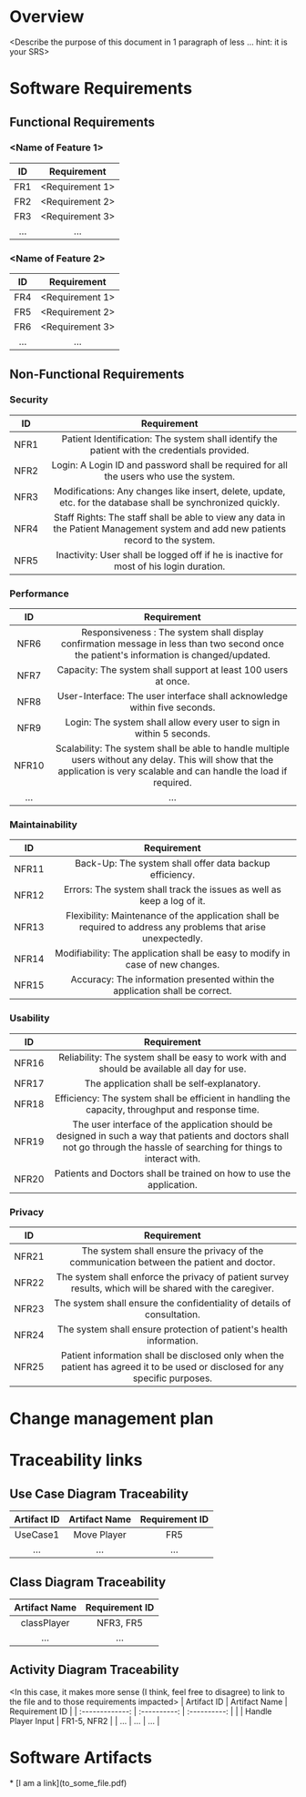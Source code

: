 # Overview
<Describe the purpose of this document in 1 paragraph of less … hint: it is
your SRS>
# Software Requirements
<Describe the structure of this section>
  
## Functional Requirements
  
### <Name of Feature 1>
| ID | Requirement |
| :-------------: | :----------: |
| FR1 | <Requirement 1> |
| FR2 | <Requirement 2> |
| FR3 | <Requirement 3> |
| … | … | … |
### <Name of Feature 2>
| ID | Requirement |
| :-------------: | :----------: |
| FR4 | <Requirement 1> |
| FR5 | <Requirement 2> |
| FR6 | <Requirement 3> |
| … | … |
  
## Non-Functional Requirements
  
### Security
| ID | Requirement |
| :-------------: | :----------: |
| NFR1 | Patient Identification: The system shall identify the patient with the credentials provided. |
| NFR2 | Login: A Login ID and password shall be required for all the users who use the system. |
| NFR3 | Modifications: Any changes like insert, delete, update, etc. for the database shall be synchronized quickly. |
| NFR4 | Staff Rights: The staff shall be able to view any data in the Patient Management system and add new patients record to the system. |
| NFR5 | Inactivity: User shall be logged off if he is inactive for most of his login duration. |

  
### Performance
| ID | Requirement |
| :-------------: | :----------: |
| NFR6 | Responsiveness : The system shall display confirmation message in less than two second once the patient's information is changed/updated. |
| NFR7 | Capacity: The system shall support at least 100 users at once. |
| NFR8 | User-Interface: The user interface shall acknowledge within five seconds. |
| NFR9 | Login: The system shall allow every user to sign in within 5 seconds. |
| NFR10 | Scalability: The system shall be able to handle multiple users without any delay. This will show that the application is very scalable and can handle the load if required. |
| … | … | … |
  
### Maintainability
| ID | Requirement |
| :-------------: | :----------: |
| NFR11 | Back-Up: The system shall offer data backup efficiency. |
| NFR12 | Errors: The system shall track the issues as well as keep a log of it. |
| NFR13 | Flexibility: Maintenance of the application shall be required to address any problems that arise unexpectedly. |
| NFR14 | Modifiability: The application shall be easy to modify in case of new changes. |
| NFR15 | Accuracy: The information presented within the application shall be correct. |
  
### Usability
| ID | Requirement |
| :-------------: | :----------: |
| NFR16 | Reliability: The system shall be easy to work with and should be available all day for use. |
| NFR17 | The application shall be self‐explanatory. |
| NFR18 |   Efficiency: The system shall be efficient in handling the capacity, throughput and response time. |
| NFR19 | The user interface of the application should be designed in such a way that patients and doctors shall not go through the hassle of searching for things to interact with. |
| NFR20 | Patients and Doctors shall be trained on how to use the application. |
  
### Privacy
| ID | Requirement |
| :-------------: | :----------: |
| NFR21 | The system shall ensure the privacy of the communication between the patient and doctor. |
| NFR22 | The system shall enforce the privacy of patient survey results, which will be shared with the caregiver. |
| NFR23 | The system shall ensure the confidentiality of details of consultation. |
| NFR24 | The system shall ensure protection of patient's health information. |
| NFR25 | Patient information shall be disclosed only when the patient has agreed it to be used or disclosed for any specific purposes. |
  
  
# Change management plan
<Description of what this section is>
  
# Traceability links
<Description of this section>
  
## Use Case Diagram Traceability
| Artifact ID | Artifact Name | Requirement ID |
| :-------------: | :----------: | :----------: |
| UseCase1 | Move Player | FR5 |
| … | … | … |
  
## Class Diagram Traceability
| Artifact Name | Requirement ID |
| :-------------: |:----------: |
| classPlayer | NFR3, FR5 |
| … | … | … |
  
## Activity Diagram Traceability
<In this case, it makes more sense (I think, feel free to disagree) to link
to the file and to those requirements impacted>
| Artifact ID | Artifact Name | Requirement ID |
| :-------------: | :----------: | :----------: |
| <filename> | Handle Player Input | FR1-5, NFR2 |
| … | … | … |
  
# Software Artifacts
<Describe the purpose of this section>
* [I am a link](to_some_file.pdf)
